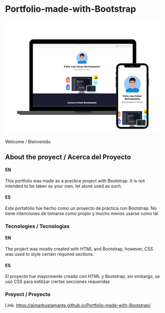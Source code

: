# Portfolio-made-with-Bootstrap

![Mockup](https://github.com/AimarBustamante/Portfolio-made-with-Bootstrap/blob/main/imagenes/Portfolio%20with%20Bootstrap%20Mockup.png)

Welcome / Bienvenido

## About the proyect / Acerca del Proyecto

#### EN
This portfolio was made as a practice project with Bootstrap. It is not intended to be taken as your own, let alone used as such.

#### ES
Este portafolio fue hecho como un proyecto de práctica con Bootstrap. No tiene intenciones de tomarse como propio y mucho menos usarse como tal

### Tecnologies / Tecnologias

#### EN
The project was mostly created with HTML and Bootstrap, however, CSS was used to style certain required sections.

#### ES
El proyecto fue mayormente creado con HTML y Bootstrap, sin embargo, se usó CSS para estilizar ciertas secciones requeridas

### Proyect / Proyecto

Link: https://aimarbustamante.github.io/Portfolio-made-with-Bootstrap/
